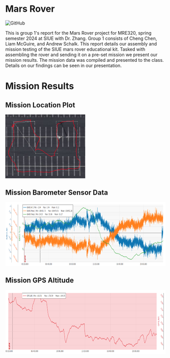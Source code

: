 # Mars Rover
<p>
  <img alt="GitHub" src="https://img.shields.io/github/license/andrewschalk/MarsRover"/>
</p>
This is group 1's report for the Mars Rover project for MRE320, spring semester 2024 at SIUE with Dr. Zhang. Group 1 consists of Cheng Chen, Liam McGuire, and Andrew Schalk. This report details our assembly and mission testing of the SIUE mars rover educational kit. Tasked with assembling the rover and sending it on a pre-set mission we present our mission results. The mission data was compiled and presented to the class. Details on our findings can be seen in our presentation.

# Mission Results

## Mission Location Plot

<img src="/Photos/MissionPlot.png" alt="Mission Location Plot" style="height: 200px;"/>

## Mission Barometer Sensor Data

<img src="/Photos/BaroData.png" alt="Mission Barometer Sensor Data" style="height: 200px;"/>

## Mission GPS Altitude

<img src="/Photos/GPSData.png" alt="Mission GPS Altitude" style="height: 200px;"/>
